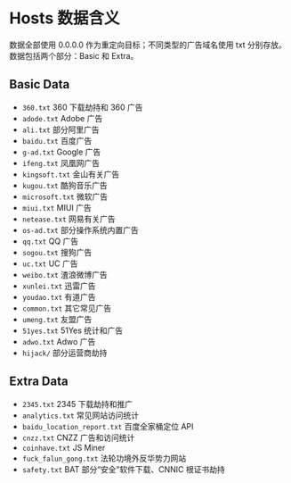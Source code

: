 # Hosts 数据含义

数据全部使用 0.0.0.0 作为重定向目标；不同类型的广告域名使用 txt 分别存放。数据包括两个部分：Basic 和 Extra。

## Basic Data

- `360.txt` 360 下载劫持和 360 广告
- `adode.txt` Adobe 广告
- `ali.txt` 部分阿里广告
- `baidu.txt` 百度广告
- `g-ad.txt` Google 广告
- `ifeng.txt` 凤凰网广告
- `kingsoft.txt` 金山有关广告
- `kugou.txt` 酷狗音乐广告
- `microsoft.txt` 微软广告
- `miui.txt` MIUI 广告
- `netease.txt` 网易有关广告
- `os-ad.txt` 部分操作系统内置广告
- `qq.txt` QQ 广告
- `sogou.txt` 搜狗广告
- `uc.txt` UC 广告
- `weibo.txt` 渣浪微博广告
- `xunlei.txt` 迅雷广告
- `youdao.txt` 有道广告
- `common.txt` 其它常见广告
- `umeng.txt` 友盟广告
- `51yes.txt` 51Yes 统计和广告
- `adwo.txt` Adwo 广告
- `hijack/` 部分运营商劫持

## Extra Data

- `2345.txt` 2345 下载劫持和推广
- `analytics.txt` 常见网站访问统计
- `baidu_location_report.txt` 百度全家桶定位 API
- `cnzz.txt` CNZZ 广告和访问统计
- `coinhave.txt` JS Miner
- `fuck_falun_gong.txt` 法轮功境外反华势力网站
- `safety.txt` BAT 部分“安全”软件下载、CNNIC 根证书劫持
